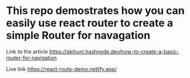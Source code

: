 # This repo demostrates how you can easily use react router to create a simple Router for navagation

Link to the article https://skihuni.hashnode.dev/how-to-create-a-basic-router-for-navigation

Live link https://react-route-demo.netlify.app/
